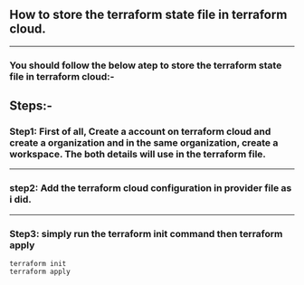 ## How to store the terraform state file in terraform cloud.
---

### You should follow the below atep to store the terraform state file in terraform cloud:-

## Steps:-

### Step1:  First of all, Create a account on terraform cloud and create a organization and in the same organization, create a workspace. The both details will use in the terraform file.
---

### step2: Add the terraform cloud configuration in provider file as i did.
---

### Step3: simply run the terraform init command then terraform apply
    terraform init
    terraform apply
